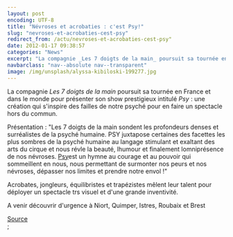 ```yaml
---
layout: post
encoding: UTF-8
title: "Névroses et acrobaties : c'est Psy!"
slug: "nevroses-et-acrobaties-cest-psy"
redirect_from: /actu/nevroses-et-acrobaties-cest-psy"
date: 2012-01-17 09:38:57
categories: "News"
excerpt: "La compagnie _Les 7 doigts de la main_ poursuit sa tournée en France et dans le monde pour présenter son show prestigieux intitulé _Psy_ : une création qui s'inspire des failles de notre psyché pour en faire un spectacle hors du commun."
navbarclass: "nav--absolute nav--transparent"
image: /img/unsplash/alyssa-kibiloski-199277.jpg
---
```

La compagnie _Les 7 doigts de la main_ poursuit sa tournée en France et dans le monde pour présenter son show prestigieux intitulé _Psy_ : une création qui s'inspire des failles de notre psyché pour en faire un spectacle hors du commun.
  
Présentation : "Les 7 doigts de la main sondent les profondeurs denses et surréalistes de la psyché humaine. PSY juxtapose certaines des facettes les plus sombres de la psyché humaine au langage stimulant et exaltant des arts du cirque et nous révle la beauté, lhumour et finalement lomniprésence de nos névroses. [Psy](http://psychologue.pro)est un hymne au courage et au pouvoir qui sommeillent en nous, nous permettant de surmonter nos peurs et nos névroses, dépasser nos limites et prendre notre envol !"  
  
Acrobates, jongleurs, équilibristes et trapézistes mêlent leur talent pour déployer un spectacle trs visuel et d'une grande inventivité.  
  
A venir découvrir d'urgence à Niort, Quimper, Istres, Roubaix et Brest  
  
[Source](http://7doigts.com/fr/spectacles/3-psy)  
  ;